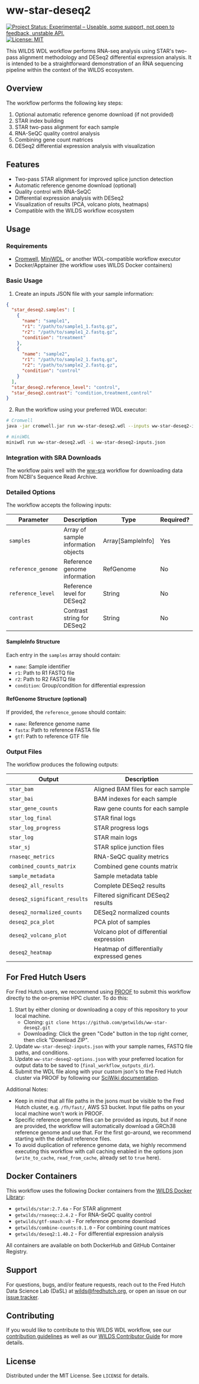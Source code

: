 # ww-star-deseq2
[![Project Status: Experimental – Useable, some support, not open to feedback, unstable API.](https://getwilds.org/badges/badges/experimental.svg)](https://getwilds.org/badges/#experimental)
[![License: MIT](https://img.shields.io/badge/License-MIT-yellow.svg)](https://opensource.org/licenses/MIT)

This WILDS WDL workflow performs RNA-seq analysis using STAR's two-pass alignment methodology and DESeq2 differential expression analysis. It is intended to be a straightforward demonstration of an RNA sequencing pipeline within the context of the WILDS ecosystem.

## Overview

The workflow performs the following key steps:
1. Optional automatic reference genome download (if not provided)
2. STAR index building
3. STAR two-pass alignment for each sample
4. RNA-SeQC quality control analysis
5. Combining gene count matrices
6. DESeq2 differential expression analysis with visualization

## Features

- Two-pass STAR alignment for improved splice junction detection
- Automatic reference genome download (optional)
- Quality control with RNA-SeQC
- Differential expression analysis with DESeq2
- Visualization of results (PCA, volcano plots, heatmaps)
- Compatible with the WILDS workflow ecosystem

## Usage

### Requirements

- [Cromwell](https://cromwell.readthedocs.io/), [MiniWDL](https://github.com/chanzuckerberg/miniwdl), or another WDL-compatible workflow executor
- Docker/Apptainer (the workflow uses WILDS Docker containers)

### Basic Usage

1. Create an inputs JSON file with your sample information:

```json
{
  "star_deseq2.samples": [
    {
      "name": "sample1",
      "r1": "/path/to/sample1_1.fastq.gz",
      "r2": "/path/to/sample1_2.fastq.gz",
      "condition": "treatment"
    },
    {
      "name": "sample2",
      "r1": "/path/to/sample2_1.fastq.gz",
      "r2": "/path/to/sample2_2.fastq.gz",
      "condition": "control"
    }
  ],
  "star_deseq2.reference_level": "control",
  "star_deseq2.contrast": "condition,treatment,control"
}
```

2. Run the workflow using your preferred WDL executor:

```bash
# Cromwell
java -jar cromwell.jar run ww-star-deseq2.wdl --inputs ww-star-deseq2-inputs.json --options ww-star-deseq2-options.json

# miniWDL
miniwdl run ww-star-deseq2.wdl -i ww-star-deseq2-inputs.json
```

### Integration with SRA Downloads

The workflow pairs well with the [ww-sra](https://github.com/getwilds/ww-sra) workflow for downloading data from NCBI's Sequence Read Archive.

### Detailed Options

The workflow accepts the following inputs:

| Parameter | Description | Type | Required? | Default |
|-----------|-------------|------|-----------|---------|
| `samples` | Array of sample information objects | Array[SampleInfo] | Yes | - |
| `reference_genome` | Reference genome information | RefGenome | No | GRCh38.p14 (auto-downloaded) |
| `reference_level` | Reference level for DESeq2 | String | No | "" |
| `contrast` | Contrast string for DESeq2 | String | No | "" |

#### SampleInfo Structure

Each entry in the `samples` array should contain:
- `name`: Sample identifier
- `r1`: Path to R1 FASTQ file
- `r2`: Path to R2 FASTQ file
- `condition`: Group/condition for differential expression

#### RefGenome Structure (optional)

If provided, the `reference_genome` should contain:
- `name`: Reference genome name
- `fasta`: Path to reference FASTA file
- `gtf`: Path to reference GTF file

### Output Files

The workflow produces the following outputs:

| Output | Description |
|--------|-------------|
| `star_bam` | Aligned BAM files for each sample |
| `star_bai` | BAM indexes for each sample |
| `star_gene_counts` | Raw gene counts for each sample |
| `star_log_final` | STAR final logs |
| `star_log_progress` | STAR progress logs |
| `star_log` | STAR main logs |
| `star_sj` | STAR splice junction files |
| `rnaseqc_metrics` | RNA-SeQC quality metrics |
| `combined_counts_matrix` | Combined gene counts matrix |
| `sample_metadata` | Sample metadata table |
| `deseq2_all_results` | Complete DESeq2 results |
| `deseq2_significant_results` | Filtered significant DESeq2 results |
| `deseq2_normalized_counts` | DESeq2 normalized counts |
| `deseq2_pca_plot` | PCA plot of samples |
| `deseq2_volcano_plot` | Volcano plot of differential expression |
| `deseq2_heatmap` | Heatmap of differentially expressed genes |

## For Fred Hutch Users

For Fred Hutch users, we recommend using [PROOF](https://sciwiki.fredhutch.org/dasldemos/proof-how-to/) to submit this workflow directly to the on-premise HPC cluster. To do this:

1. Start by either cloning or downloading a copy of this repository to your local machine.
    - Cloning: `git clone https://github.com/getwilds/ww-star-deseq2.git`
    - Downloading: Click the green "Code" button in the top right corner, then click "Download ZIP".
2. Update `ww-star-deseq2-inputs.json` with your sample names, FASTQ file paths, and conditions.
3. Update `ww-star-deseq2-options.json` with your preferred location for output data to be saved to (`final_workflow_outputs_dir`).
4. Submit the WDL file along with your custom json's to the Fred Hutch cluster via PROOF by following our [SciWiki documentation](https://sciwiki.fredhutch.org/dasldemos/proof-how-to/).

Additional Notes:
- Keep in mind that all file paths in the jsons must be visible to the Fred Hutch cluster, e.g. `/fh/fast/`, AWS S3 bucket. Input file paths on your local machine won't work in PROOF.
- Specific reference genome files can be provided as inputs, but if none are provided, the workflow will automatically download a GRCh38 reference genome and use that. For the first go-around, we recommend starting with the default reference files.
- To avoid duplication of reference genome data, we highly recommend executing this workflow with call caching enabled in the options json (`write_to_cache`, `read_from_cache`, already set to `true` here).

## Docker Containers

This workflow uses the following Docker containers from the [WILDS Docker Library](https://github.com/getwilds/wilds-docker-library):

- `getwilds/star:2.7.6a` - For STAR alignment
- `getwilds/rnaseqc:2.4.2` - For RNA-SeQC quality control
- `getwilds/gtf-smash:v8` - For reference genome download
- `getwilds/combine-counts:0.1.0` - For combining count matrices
- `getwilds/deseq2:1.40.2` - For differential expression analysis

All containers are available on both DockerHub and GitHub Container Registry.

## Support

For questions, bugs, and/or feature requests, reach out to the Fred Hutch Data Science Lab (DaSL) at wilds@fredhutch.org, or open an issue on our [issue tracker](https://github.com/getwilds/ww-star-deseq2/issues).

## Contributing

If you would like to contribute to this WILDS WDL workflow, see our [contribution guidelines](.github/CONTRIBUTING.md) as well as our [WILDS Contributor Guide](https://getwilds.org/guide/) for more details.

## License

Distributed under the MIT License. See `LICENSE` for details.
